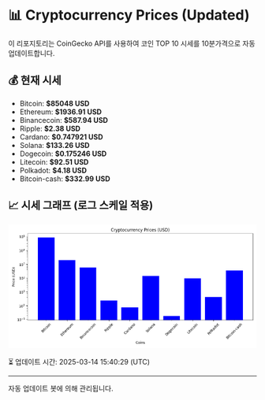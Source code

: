 
# 📊 Cryptocurrency Prices (Updated)

이 리포지토리는 CoinGecko API를 사용하여 코인 TOP 10 시세를 10분가격으로 자동 업데이트합니다.

## 💰 현재 시세
- Bitcoin: **$85048 USD**
- Ethereum: **$1936.91 USD**
- Binancecoin: **$587.94 USD**
- Ripple: **$2.38 USD**
- Cardano: **$0.747921 USD**
- Solana: **$133.26 USD**
- Dogecoin: **$0.175246 USD**
- Litecoin: **$92.51 USD**
- Polkadot: **$4.18 USD**
- Bitcoin-cash: **$332.99 USD**

## 📈 시세 그래프 (로그 스케일 적용)
![Crypto Prices](crypto_prices.png)

⏳ 업데이트 시간: 2025-03-14 15:40:29 (UTC)

---
자동 업데이트 봇에 의해 관리됩니다.
